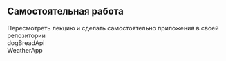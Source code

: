 ## Самостоятельная работа  
Пересмотреть лекцию и сделать самостоятельно приложения в своей репозитории  
dogBreadApi  
WeatherApp  